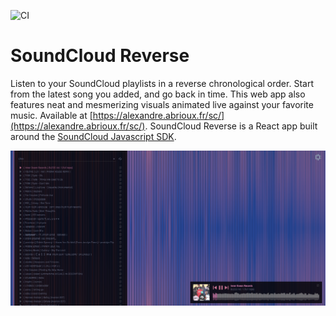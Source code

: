 ![CI](https://github.com/alexandre-abrioux/soundcloud-reverse/workflows/CI/badge.svg)

# SoundCloud Reverse

Listen to your SoundCloud playlists in a reverse chronological order.
Start from the latest song you added, and go back in time.
This web app also features neat and mesmerizing visuals animated live against your favorite music.
Available at [https://alexandre.abrioux.fr/sc/](https://alexandre.abrioux.fr/sc/).
SoundCloud Reverse is a React app built around the [SoundCloud Javascript SDK](<(https://github.com/soundcloud/soundcloud-javascript)>).

![Screenshot](/screenshot.png?raw=true "Screenshot")

